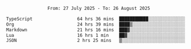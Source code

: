 <div align="center">
<p style="text-align: center;">
<!--START_SECTION:waka-->

```txt
From: 27 July 2025 - To: 26 August 2025

TypeScript                 64 hrs 36 mins  ███████████░░░░░░░░░░░░░░   44.45 %
Org                        24 hrs 39 mins  ████▒░░░░░░░░░░░░░░░░░░░░   16.97 %
Markdown                   21 hrs 16 mins  ███▓░░░░░░░░░░░░░░░░░░░░░   14.63 %
Lua                        16 hrs 1 min    ██▓░░░░░░░░░░░░░░░░░░░░░░   11.03 %
JSON                       2 hrs 25 mins   ▒░░░░░░░░░░░░░░░░░░░░░░░░   01.67 %
```

<!--END_SECTION:waka-->
</p>
</div>
